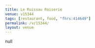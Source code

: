 ```yaml
---
title: Le Ruissau Roiserie
venue: v15344
tags: [restaurant, food, "fhrs:414649"]
permalink: /v/15344/
layout: venue
---
```

null